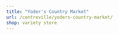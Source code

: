 ```yaml
---
title: "Yoder's Country Market"
url: /centreville/yoders-country-market/
shop: variety store
---
```

